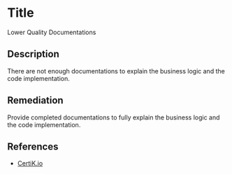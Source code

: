 # Title 
Lower Quality Documentations

## Description 
There are not enough documentations to explain the business logic and the code implementation.

## Remediation
Provide completed documentations to fully explain the business logic and the code implementation.

## References 
* [CertiK.io](https://certik.io)
